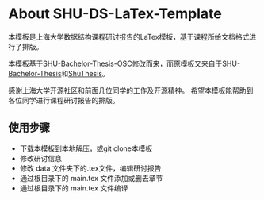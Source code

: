 # About SHU-DS-LaTex-Template

本模板是上海大学数据结构课程研讨报告的LaTex模板，基于课程所给文档格式进行了排版。

本模板基于[SHU-Bachelor-Thesis-OSC](https://github.com/EnJiang/SHU-Bachelor-Thesis-OSC)修改而来，而原模板又来自于[SHU-Bachelor-Thesis](https://github.com/alfredbowenfeng/SHU-Bachelor-Thesis)和[ShuThesis](https://github.com/ahhylau/shuthesis)。

感谢上海大学开源社区和前面几位同学的工作及开源精神。 希望本模板能帮助到各位同学进行课程研讨报告的排版。

## 使用步骤

-   下载本模板到本地解压，或git clone本模板
-   修改研讨信息
-   修改 data 文件夹下的.tex文件，编辑研讨报告
-   通过根目录下的 main.tex 文件添加或删去章节
-   通过根目录下的 main.tex 文件编译
